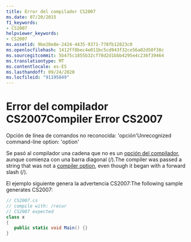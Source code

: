 ```yaml
---
title: Error del compilador CS2007
ms.date: 07/20/2015
f1_keywords:
- CS2007
helpviewer_keywords:
- CS2007
ms.assetid: 9be20e8e-2424-4435-9371-778fb12823c0
ms.openlocfilehash: 1412ff8bec4e011bc5cd943f32ce56a02d50f38c
ms.sourcegitcommit: 5b475c1855b32cf78d2d1bbb4295e4c236f39464
ms.translationtype: MT
ms.contentlocale: es-ES
ms.lasthandoff: 09/24/2020
ms.locfileid: "91195849"
---
```

# <a name="compiler-error-cs2007"></a><span data-ttu-id="8ad45-102">Error del compilador CS2007</span><span class="sxs-lookup"><span data-stu-id="8ad45-102">Compiler Error CS2007</span></span>

<span data-ttu-id="8ad45-103">Opción de línea de comandos no reconocida: 'opción'</span><span class="sxs-lookup"><span data-stu-id="8ad45-103">Unrecognized command-line option: 'option'</span></span>  
  
 <span data-ttu-id="8ad45-104">Se pasó al compilador una cadena que no es un [opción del compilador](../language-reference/compiler-options/index.md), aunque comienza con una barra diagonal (/).</span><span class="sxs-lookup"><span data-stu-id="8ad45-104">The compiler was passed a string that was not a [compiler option](../language-reference/compiler-options/index.md), even though it began with a forward slash (/).</span></span>  
  
 <span data-ttu-id="8ad45-105">El ejemplo siguiente genera la advertencia CS2007:</span><span class="sxs-lookup"><span data-stu-id="8ad45-105">The following sample generates CS2007:</span></span>  
  
```csharp  
// CS2007.cs  
// compile with: /recur  
// CS2007 expected  
class x  
{  
   public static void Main() {}  
}  
```
